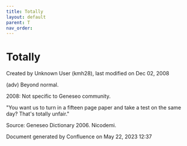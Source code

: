 ```yaml
---
title: Totally
layout: default
parent: T
nav_order:
---
```


# Totally

Created by  Unknown User (kmh28), last modified on Dec 02, 2008

(adv) Beyond normal.

2008: Not specific to Geneseo community.

&quot;You want us to turn in a fifteen page paper and take a test on the same day? That's totally unfair.&quot;

Source: Geneseo Dictionary 2006. Nicodemi. 

Document generated by Confluence on May 22, 2023 12:37


